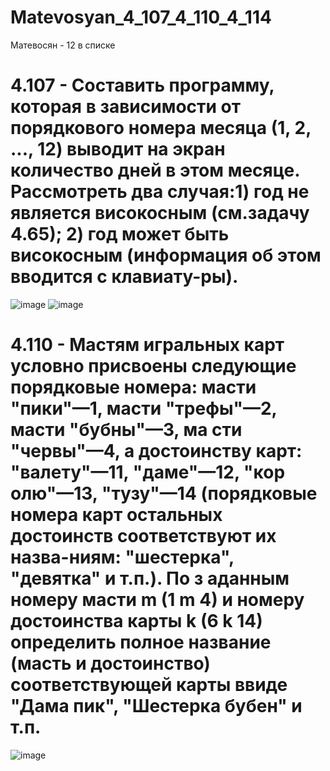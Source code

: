 # Matevosyan_4_107_4_110_4_114

Матевосян - 12 в списке


# 4.107    -      Составить программу, которая в зависимости от порядкового номера месяца (1,  2, ..., 12) выводит на экран количество дней в этом месяце. Рассмотреть два случая:1) год не является високосным (см.задачу 4.65); 2) год может быть високосным (информация об этом вводится с клавиату-ры).


![image](https://user-images.githubusercontent.com/113889057/197563485-df8768df-05d5-401c-bf01-d89bd1158c6f.png)
![image](https://user-images.githubusercontent.com/113889057/197563600-958661bc-256c-4163-8353-e6b00fa4b58d.png)


# 4.110    -     Мастям игральных карт условно присвоены следующие порядковые номера: масти "пики"—1, масти "трефы"—2, масти "бубны"—3, ма сти "червы"—4, а достоинству карт: "валету"—11, "даме"—12, "кор  олю"—13, "тузу"—14 (порядковые номера карт остальных достоинств соответствуют их назва-ниям: "шестерка", "девятка" и т.п.). По з   аданным номеру масти m (1 m  4) и  номеру  достоинства  карты k  (6 k 14)  определить  полное  название (масть и достоинство) соответствующей карты ввиде "Дама пик", "Шестерка бубен" и т.п.



![image](https://user-images.githubusercontent.com/113889057/197566124-e897928d-b3b4-4968-94ee-fedcec430a8e.png)

